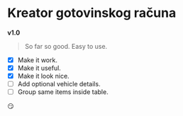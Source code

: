 # Kreator gotovinskog računa

**v1.0**

> So far so good.
> Easy to use.

- [x] Make it work.
- [x] Make it useful.
- [x] Make it look nice.
- [ ] Add optional vehicle details.
- [ ] Group same items inside table.

:smirk:
